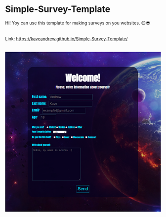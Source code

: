 # Simple-Survey-Template
Hi! Yoy can use this template for making surveys on you websites. 😉😎
<br>
<br>
<br>
Link: https://kaveandrew.github.io/Simple-Survey-Template/
<br>
<br>
<br>
![screen](survey_screen.png)
